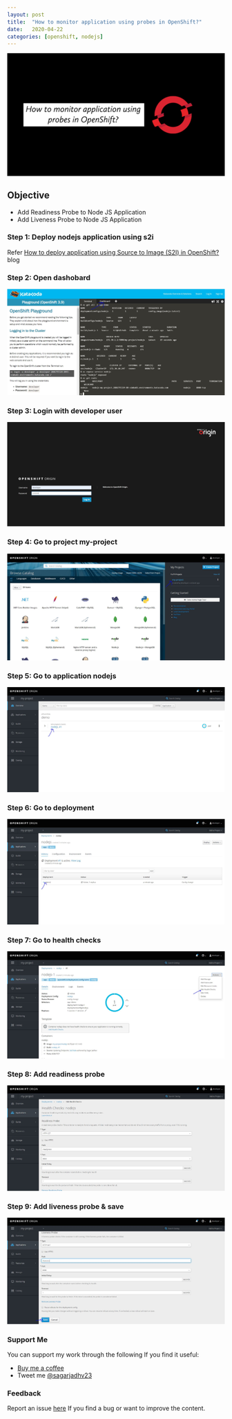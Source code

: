 ```yaml
---
layout: post
title:  "How to monitor application using probes in OpenShift?"
date:   2020-04-22
categories: [openshift, nodejs]
---
```


![How to monitor application using probes in OpenShift?](https://raw.githubusercontent.com/sagar-jadhav/sagar-jadhav.github.io/master/static/img/_posts/openshift/6.png)

## Objective
- Add Readiness Probe to Node JS Application
- Add Liveness Probe to Node JS Application

### Step 1: Deploy nodejs application using s2i
Refer [How to deploy application using Source to Image (S2I) in OpenShift?](https://developersthought.in/openshift/nodejs/2020/04/15/application-deployment-s2i.html) blog

### Step 2: Open dashobard
![Step 2](https://raw.githubusercontent.com/sagar-jadhav/sagar-jadhav.github.io/master/static/img/_posts/openshift/probe_1.JPG)

### Step 3: Login with developer user
![Step 3](https://raw.githubusercontent.com/sagar-jadhav/sagar-jadhav.github.io/master/static/img/_posts/openshift/probe_2.jfif)

### Step 4: Go to project my-project
![Step 4](https://raw.githubusercontent.com/sagar-jadhav/sagar-jadhav.github.io/master/static/img/_posts/openshift/probe_3.JPG)

### Step 5: Go to application nodejs
![Step 5](https://raw.githubusercontent.com/sagar-jadhav/sagar-jadhav.github.io/master/static/img/_posts/openshift/probe_4.JPG)

### Step 6: Go to deployment
![Step 6](https://raw.githubusercontent.com/sagar-jadhav/sagar-jadhav.github.io/master/static/img/_posts/openshift/probe_5.JPG)

### Step 7: Go to health checks
![Step 7](https://raw.githubusercontent.com/sagar-jadhav/sagar-jadhav.github.io/master/static/img/_posts/openshift/probe_6.JPG)

### Step 8: Add readiness probe
![Step 8](https://raw.githubusercontent.com/sagar-jadhav/sagar-jadhav.github.io/master/static/img/_posts/openshift/probe_7.JPG)

### Step 9: Add liveness probe & save
![Step 9](https://raw.githubusercontent.com/sagar-jadhav/sagar-jadhav.github.io/master/static/img/_posts/openshift/probe_8.JPG)

### Support Me

You can support my work through the following If you find it useful:

- [Buy me a coffee](https://www.buymeacoffee.com/sagarjadhv23)
- Tweet me [@sagarjadhv23](https://twitter.com/sagarjadhv23)

### Feedback

Report an issue [here](https://github.com/developersthought/roadmap/issues/new) If you find a bug or want to improve the content.
